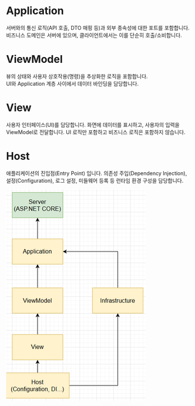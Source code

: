 # Application
서버와의 통신 로직(API 호출, DTO 매핑 등)과 외부 종속성에 대한 포트를 포함합니다.  
비즈니스 도메인은 서버에 있으며, 클라이언트에서는 이를 단순히 호출/소비합니다.

# ViewModel
뷰의 상태와 사용자 상호작용(명령)을 추상화한 로직을 포함합니다.  
UI와 Application 계층 사이에서 데이터 바인딩을 담당합니다.

# View
사용자 인터페이스(UI)를 담당합니다.
화면에 데이터를 표시하고, 사용자의 입력을 ViewModel로 전달합니다.
UI 로직만 포함하고 비즈니스 로직은 포함하지 않습니다.

# Host
애플리케이션의 진입점(Entry Point) 입니다.
의존성 주입(Dependency Injection), 설정(Configuration), 로그 설정, 미들웨어 등록 등
런타임 환경 구성을 담당합니다.


![구조](image.png)